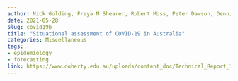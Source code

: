 ```yaml
---
author: Nick Golding, Freya M Shearer, Robert Moss, Peter Dawson, Dennis Liu, Joshua V Ross, Rob J Hyndman, Pablo Montero-Manso, Gerry Ryan, Tobin South, Jodie McVernon, David J Price, and James M McCaw
date: 2021-05-28
slug: covid19b
title: "Situational assessment of COVID-19 in Australia"
categories: Miscellaneous
tags:
- epidemiology
- forecasting
link: https://www.doherty.edu.au/uploads/content_doc/Technical_Report_15_March_2021_RELEASED_VERSION.pdf
---
```

